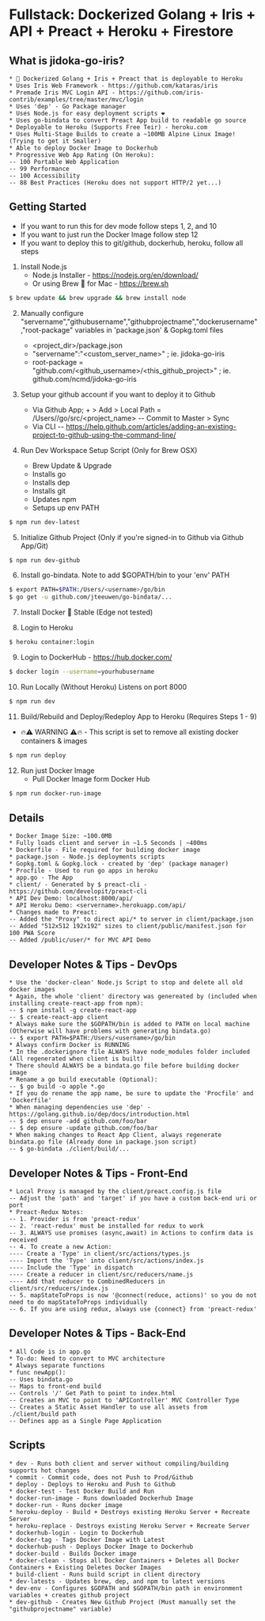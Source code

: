 # Fullstack: Dockerized Golang + Iris + API + Preact + Heroku + Firestore

## What is jidoka-go-iris?
    * 🐳 Dockerized Golang + Iris + Preact that is deployable to Heroku
    * Uses Iris Web Framework - https://github.com/kataras/iris
    * Premade Iris MVC Login API - https://github.com/iris-contrib/examples/tree/master/mvc/login
    * Uses 'dep' - Go Package manager
    * Uses Node.js for easy deployment scripts ❤️
    * Uses go-bindata to convert Preact App build to readable go source
    * Deployable to Heroku (Supports Free Teir) - heroku.com
    * Uses Multi-Stage Builds to create a ~100MB Alpine Linux Image! (Trying to get it Smaller)
    * Able to deploy Docker Image to Dockerhub
    * Progressive Web App Rating (On Heroku):
    -- 100 Portable Web Application
    -- 99 Performance
    -- 100 Accessibility
    -- 88 Best Practices (Heroku does not support HTTP/2 yet...)

## Getting Started
* If you want to run this for dev mode follow steps 1, 2, and 10
* If you want to just run the Docker Image follow step 12
* If you want to deploy this to git/github, dockerhub, heroku, follow all steps

1. Install Node.js
    * Node.js Installer - https://nodejs.org/en/download/
    * Or using Brew 🍺 for Mac - https://brew.sh
```bash
$ brew update && brew upgrade && brew install node
```

2. Manually configure "servername","githubusername","githubprojectname","dockerusername","root-package" variables in 'package.json' & Gopkg.toml files
    * <project_dir>/package.json
    * "servername":"<custom_server_name>" ; ie. jidoka-go-iris
    * root-package = "github.com/<github_username>/<this_github_project>" ; ie. github.com/ncmd/jidoka-go-iris

3. Setup your github account if you want to deploy it to Github
    * Via Github App; + > Add > Local Path = /Users/<username>/go/src/<project_name>
    -- Commit to Master > Sync
    * Via CLI
    -- https://help.github.com/articles/adding-an-existing-project-to-github-using-the-command-line/

4. Run Dev Workspace Setup Script (Only for Brew OSX)
    * Brew Update & Upgrade
    * Installs go
    * Installs dep
    * Installs git
    * Updates npm
    * Setups up env PATH
```bash
$ npm run dev-latest
```

5. Initialize Github Project (Only if you're signed-in to Github via Github App/Git)
```bash
$ npm run dev-github
```

6. Install go-bindata. Note to add $GOPATH/bin to your 'env' PATH
```bash
$ export PATH=$PATH:/Users/<username>/go/bin
$ go get -u github.com/jteeuwen/go-bindata/...
```

7. Install Docker 🐳 Stable (Edge not tested)

8. Login to Heroku
```bash
$ heroku container:login
```

9. Login to DockerHub - https://hub.docker.com/
```bash
$ docker login --username=yourhubusername
```

10. Run Locally (Without Heroku) Listens on port 8000
```bash
$ npm run dev
```

11. Build/Rebuild and Deploy/Redeploy App to Heroku (Requires Steps 1 - 9)
* 🔥⚠️ WARNING ⚠️🔥 - This script is set to remove all existing docker containers & images
```bash
$ npm run deploy
```

12. Run just Docker Image
    * Pull Docker Image form Docker Hub
```bash
$ npm run docker-run-image
```

## Details
    * Docker Image Size: ~100.0MB
    * Fully loads client and server in ~1.5 Seconds | ~400ms
    * Dockerfile - File required for building docker image
    * package.json - Node.js deployments scripts
    * Gopkg.toml & Gopkg.lock - created by 'dep' (package manager)
    * Procfile - Used to run go apps in heroku
    * app.go - The App
    * client/ - Generated by $ preact-cli - https://github.com/developit/preact-cli
    * API Dev Demo: localhost:8000/api/
    * API Heroku Demo: <servername>.herokuapp.com/api/
    * Changes made to Preact:
    -- Added the "Proxy" to direct api/* to server in client/package.json
    -- Added "512x512 192x192" sizes to client/public/manifest.json for 100 PWA Score
    -- Added /public/user/* for MVC API Demo

## Developer Notes & Tips - DevOps
    * Use the 'docker-clean' Node.js Script to stop and delete all old docker images
    * Again, the whole 'client' directory was genereated by (included when installing create-react-app from npm):
    -- $ npm install -g create-react-app
    -- $ create-react-app client
    * Always make sure the $GOPATH/bin is added to PATH on local machine (Otherwise will have problems with generating bindata.go)
    -- $ export PATH=$PATH:/Users/<username>/go/bin
    * Always confirm Docker is RUNNING
    * In the .dockerignore file ALWAYS have node_modules folder included (All regenerated when client is built)
    * There should ALWAYS be a bindata.go file before building docker image
    * Rename a go build executable (Optional):
    -- $ go build -o apple *.go
    * If you do rename the app name, be sure to update the 'Procfile' and 'Dockerfile'
    * When managing dependencies use 'dep' - https://golang.github.io/dep/docs/introduction.html
    -- $ dep ensure -add github.com/foo/bar
    -- $ dep ensure -update github.com/foo/bar
    * When making changes to React App Client, always regenerate bindata.go file (Already done in package.json script)
    -- $ go-bindata ./client/build/...

## Developer Notes & Tips - Front-End
    * Local Proxy is managed by the client/preact.config.js file
    -- Adjust the 'path' and 'target' if you have a custom back-end uri or port
    * Preact-Redux Notes:
    -- 1. Provider is from 'preact-redux'
    -- 2. 'react-redux' must be installed for redux to work
    -- 3. ALWAYS use promises (async,await) in Actions to confirm data is received
    -- 4. To create a new Action:
    ---- Create a 'Type' in client/src/actions/types.js
    ---- Import the 'Type' into client/src/actions/index.js
    ---- Include the 'Type' in dispatch
    ---- Create a reducer in client/src/reducers/name.js
    ---- Add that reducer to CombinedReducers in client/src/reducers/index.js
    -- 5. mapStateToProps is now '@connect(reduce, actions)' so you do not need to do mapStateToProps individually
    -- 6. If you are using redux, always use {connect} from 'preact-redux'
    
## Developer Notes & Tips - Back-End
    * All Code is in app.go
    * To-do: Need to convert to MVC architecture
    * Always separate functions
    * func newApp():
    -- Uses bindata.go
    -- Maps to front-end build
    -- Controls '/' Get Path to point to index.html
    -- Creates an MVC to point to 'APIController' MVC Controller Type
    -- Creates a Static Asset Handler to use all assets from ./client/build path
    -- Defines app as a Single Page Application

## Scripts
    * dev - Runs both client and server without compiling/building supports hot changes
    * commit - Commit code, does not Push to Prod/Github
    * deploy - Deploys to Heroku and Push to Github
    * docker-test - Test Docker Build and Run
    * docker-run-image - Runs downloaded Dockerhub Image
    * docker-run - Runs docker image
    * heroku-deploy - Build + Destroys existing Heroku Server + Recreate Server
    * heroku-replace - Destroys existing Heroku Server + Recreate Server
    * dockerhub-login - Login to Dockerhub
    * docker-tag - Tags Docker Image with Latest
    * dockerhub-push - Deploys Docker Image to Dockerhub
    * docker-build - Builds Docker image
    * docker-clean - Stops all Docker Containers + Deletes all Docker Containers + Existing Deletes Docker Images
    * build-client - Runs build script in client directory
    * dev-latests - Updates brew, dep, and npm to latest versions
    * dev-env - Configures $GOPATH and $GOPATH/bin path in environment variables + creates github project
    * dev-github - Creates New Github Project (Must manually set the "githubprojectname" variable)

